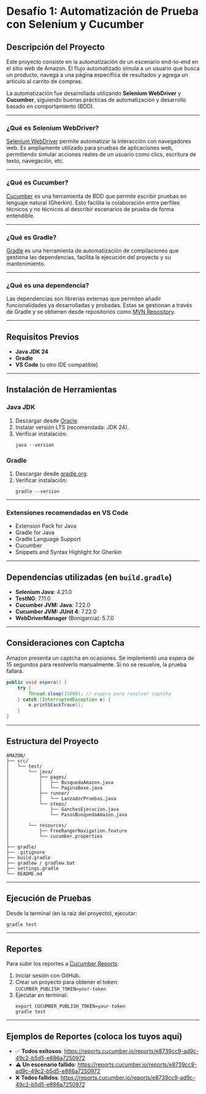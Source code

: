 
# Desafío 1: Automatización de Prueba con Selenium y Cucumber

## Descripción del Proyecto
Este proyecto consiste en la automatización de un escenario end-to-end en el sitio web de Amazon. El flujo automatizado simula a un usuario que busca un producto, navega a una página específica de resultados y agrega un artículo al carrito de compras.

La automatización fue desarrollada utilizando **Selenium WebDriver** y **Cucumber**, siguiendo buenas prácticas de automatización y desarrollo basado en comportamiento (BDD).

---

### ¿Qué es Selenium WebDriver?
[Selenium WebDriver](https://www.selenium.dev/documentation/webdriver/) permite automatizar la interacción con navegadores web. Es ampliamente utilizado para pruebas de aplicaciones web, permitiendo simular acciones reales de un usuario como clics, escritura de texto, navegación, etc.

---

### ¿Qué es Cucumber?
[Cucumber](https://cucumber.io/docs) es una herramienta de BDD que permite escribir pruebas en lenguaje natural (Gherkin). Esto facilita la colaboración entre perfiles técnicos y no técnicos al describir escenarios de prueba de forma entendible.

---

### ¿Qué es Gradle?
[Gradle](https://gradle.org/) es una herramienta de automatización de compilaciones que gestiona las dependencias, facilita la ejecución del proyecto y su mantenimiento.

---

### ¿Qué es una dependencia?
Las dependencias son librerías externas que permiten añadir funcionalidades ya desarrolladas y probadas. Estas se gestionan a través de Gradle y se obtienen desde repositorios como [MVN Repository](https://mvnrepository.com/).

---

## Requisitos Previos

- **Java JDK 24**
- **Gradle**
- **VS Code** (u otro IDE compatible)

---

## Instalación de Herramientas

### Java JDK
1. Descargar desde [Oracle](https://www.oracle.com/co/java/technologies/downloads/).
2. Instalar versión LTS (recomendada: JDK 24).
3. Verificar instalación:
   ```
   java --version
   ```

### Gradle
1. Descargar desde [gradle.org](https://gradle.org/install/).
2. Verificar instalación:
   ```
   gradle --version
   ```

---

### Extensiones recomendadas en VS Code

- Extension Pack for Java  
- Gradle for Java  
- Gradle Language Support  
- Cucumber  
- Snippets and Syntax Highlight for Gherkin

---

## Dependencias utilizadas (en `build.gradle`)

- **Selenium Java**: 4.21.0  
- **TestNG**: 7.11.0  
- **Cucumber JVM: Java**: 7.22.0  
- **Cucumber JVM: JUnit 4**: 7.22.0  
- **WebDriverManager** (Bonigarcia): 5.7.0  

---

## Consideraciones con Captcha

Amazon presenta un captcha en ocasiones. Se implementó una espera de 15 segundos para resolverlo manualmente. Si no se resuelve, la prueba fallará.

```java
public void espera() {
    try {
        Thread.sleep(15000); // espera para resolver captcha
    } catch (InterruptedException e) {
        e.printStackTrace();
    }
}
```

---

## Estructura del Proyecto

```
AMAZON/
├── src/
│   └── test/
│       └── java/
│           ├── pages/
│           │   ├── BusquedaAmazon.java
│           │   └── PaginaBase.java
│           ├── runner/
│           │   └── LanzadorPruebas.java
│           └── steps/
│               ├── GanchosEjecucion.java
│               └── PasosBusquedaAmazon.java
│
│       └── resources/
│           ├── FreeRangerNavigation.feature
│           └── cucumber.properties
│
├── gradle/
├── .gitignore
├── build.gradle
├── gradlew / gradlew.bat
├── settings.gradle
└── README.md
```

---

## Ejecución de Pruebas

Desde la terminal (en la raíz del proyecto), ejecutar:

```
gradle test
```

---

## Reportes

Para subir los reportes a [Cucumber Reports](https://reports.cucumber.io):

1. Iniciar sesión con GitHub.
2. Crear un proyecto para obtener el token:  
   `CUCUMBER_PUBLISH_TOKEN=your-token`
3. Ejecutar en terminal:
   ```
   export CUCUMBER_PUBLISH_TOKEN=your-token
   gradle test
   ```

---

## Ejemplos de Reportes (coloca los tuyos aquí)

- ✅ **Todos exitosos**: https://reports.cucumber.io/reports/e8739cc9-ad9c-49c2-b5d5-e886a7250972
- ⚠️ **Un escenario fallido**: https://reports.cucumber.io/reports/e8739cc9-ad9c-49c2-b5d5-e886a7250972
- ❌ **Todos fallidos**: https://reports.cucumber.io/reports/e8739cc9-ad9c-49c2-b5d5-e886a7250972
